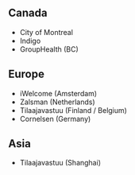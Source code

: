 ## Canada

- City of Montreal
- Indigo
- GroupHealth (BC)

## Europe

- iWelcome (Amsterdam)
- Zalsman (Netherlands)
- Tilaajavastuu (Finland / Belgium)
- Cornelsen (Germany)


## Asia

- Tilaajavastuu (Shanghai)

